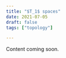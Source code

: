 ```yaml
---
title: "$T_1$ spaces"
date: 2021-07-05
draft: false
tags: ["topology"]

---
```


Content coming soon.